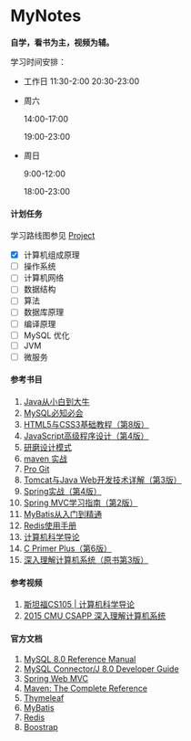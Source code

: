 # MyNotes
<b>自学，看书为主，视频为辅。</b>

学习时间安排：

-   工作日
    11:30-2:00
    20:30-23:00 
    
-   周六 

    14:00-17:00

    19:00-23:00

-   周日 

    9:00-12:00

    18:00-23:00

#### **计划任务**

学习路线图参见 [Project](https://github.com/users/AndyCorona/projects/1)

- [x] 计算机组成原理
- [ ] 操作系统
- [ ] 计算机网络
- [ ] 数据结构
- [ ] 算法
- [ ] 数据库原理
- [ ] 编译原理
- [ ] MySQL 优化
- [ ] JVM
- [ ] 微服务

#### **参考书目**

1. [Java从小白到大牛](https://book.douban.com/subject/30582203/) 
2. [MySQL必知必会](https://book.douban.com/subject/3354490/)
3. [HTML5与CSS3基础教程（第8版）](https://book.douban.com/subject/25878992/)
4. [JavaScript高级程序设计（第4版）](https://book.douban.com/subject/35175321/)
5. [研磨设计模式](https://book.douban.com/subject/5343318/)
6. [maven 实战](https://book.douban.com/subject/5345682/)
7. [Pro Git](https://git-scm.com/book/en/v2)
8. [Tomcat与Java Web开发技术详解（第3版）](https://book.douban.com/subject/34780582/)
9. [Spring实战（第4版）](https://book.douban.com/subject/26767354/)
10. [Spring MVC学习指南（第2版）](https://book.douban.com/subject/30188611/)
11. [MyBatis从入门到精通](https://book.douban.com/subject/27074809/)
12. [Redis使用手册](https://book.douban.com/subject/34836750/)
13. [计算机科学导论](https://book.douban.com/subject/26726452/)
18. [C Primer Plus（第6版）](https://book.douban.com/subject/26792521/)
18. [深入理解计算机系统（原书第3版）](https://book.douban.com/subject/26912767/)

#### **参考视频**

1. [斯坦福CS105 | 计算机科学导论](https://www.bilibili.com/video/BV1eh411W72E?from=search&seid=6651370212518184968&spm_id_from=333.337.0.0)
2. [2015 CMU CSAPP 深入理解计算机系统](https://www.bilibili.com/video/BV1iW411d7hd?spm_id_from=333.1007.top_right_bar_window_custom_collection.content.click)

#### **官方文档**

1. [MySQL 8.0 Reference Manual](https://dev.mysql.com/doc/refman/8.0/en/)
2. [MySQL Connector/J 8.0 Developer Guide](https://dev.mysql.com/doc/connector-j/8.0/en/)
3. [Spring Web MVC](https://docs.spring.io/spring-framework/docs/current/reference/html/web.html#mvc)
4. [Maven: The Complete Reference](https://lemus.webs.upv.es/wordpress/wp-content/uploads/2018/03/maven_the_reference_guide.pdf)
5. [Thymeleaf](https://www.thymeleaf.org/doc/tutorials/3.0/usingthymeleaf.html)
6. [MyBatis](https://mybatis.org/mybatis-3/)
7. [Redis](https://redis.io/)
8. [Boostrap](https://v5.bootcss.com/)
